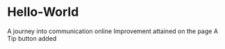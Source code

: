 # Hello-World
A journey into communication online
Improvement attained on the page
A Tip button added
